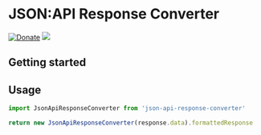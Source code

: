 # JSON:API Response Converter

[![Donate](https://img.shields.io/badge/Donate-PayPal-green.svg)](https://www.paypal.me/guillaumebriday)
[![](https://img.shields.io/github/license/guillaumebriday/json-api-response-converter.svg)](https://github.com/guillaumebriday/json-api-response-converter)

## Getting started

## Usage

```js
import JsonApiResponseConverter from 'json-api-response-converter'

return new JsonApiResponseConverter(response.data).formattedResponse
```
